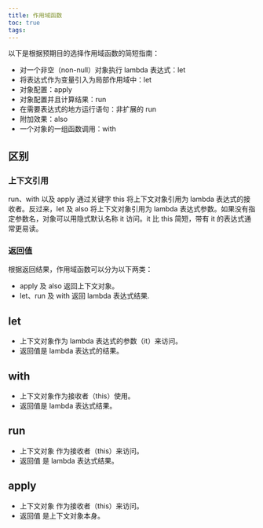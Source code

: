 ```yaml
---
title: 作用域函数
toc: true
tags:
---
```



以下是根据预期目的选择作用域函数的简短指南：

- 对一个非空（non-null）对象执行 lambda 表达式：let
- 将表达式作为变量引入为局部作用域中：let
- 对象配置：apply
- 对象配置并且计算结果：run
- 在需要表达式的地方运行语句：非扩展的 run
- 附加效果：also
- 一个对象的一组函数调用：with

## 区别

### 上下文引用

run、with 以及 apply 通过关键字 this 将上下文对象引用为 lambda 表达式的接收者。反过来，let 及 also 将上下文对象引用为 lambda 表达式参数。如果没有指定参数名，对象可以用隐式默认名称 it 访问。it 比 this 简短，带有 it 的表达式通常更易读。

### 返回值

根据返回结果，作用域函数可以分为以下两类：

- apply 及 also 返回上下文对象。
- let、run 及 with 返回 lambda 表达式结果.

## let

- 上下文对象作为 lambda 表达式的参数（it）来访问。
- 返回值是 lambda 表达式的结果。


## with

- 上下文对象作为接收者（this）使用。
- 返回值是 lambda 表达式结果。


## run

- 上下文对象 作为接收者（this）来访问。
- 返回值 是 lambda 表达式结果。


## apply

- 上下文对象 作为接收者（this）来访问。
- 返回值 是上下文对象本身。
